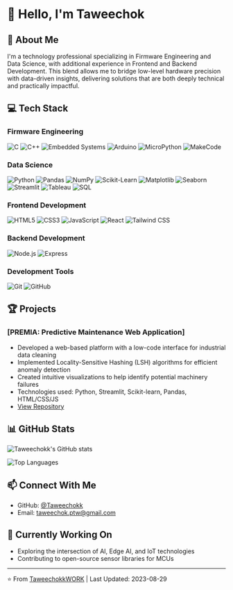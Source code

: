 # 👋 Hello, I'm Taweechok

## 🚀 About Me
I'm a technology professional specializing in Firmware Engineering and Data Science, with additional experience in Frontend and Backend Development.
This blend allows me to bridge low-level hardware precision with data-driven insights, delivering solutions that are both deeply technical and practically impactful.

## 💻 Tech Stack
### Firmware Engineering
![C](https://img.shields.io/badge/-C-A8B9CC?style=flat-square&logo=c&logoColor=black)
![C++](https://img.shields.io/badge/-C++-00599C?style=flat-square&logo=c%2B%2B)
![Embedded Systems](https://img.shields.io/badge/-Embedded_Systems-8BC0D0?style=flat-square)
![Arduino](https://img.shields.io/badge/-Arduino-00979D?style=flat-square&logo=arduino&logoColor=white)
![MicroPython](https://img.shields.io/badge/-MicroPython-2B2728?style=flat-square&logo=micropython&logoColor=white)
![MakeCode](https://img.shields.io/badge/-MakeCode_JavaScript-F3DF49?style=flat-square&logo=javascript&logoColor=black)

### Data Science
![Python](https://img.shields.io/badge/-Python-3776AB?style=flat-square&logo=python&logoColor=white)
![Pandas](https://img.shields.io/badge/-Pandas-150458?style=flat-square&logo=pandas&logoColor=white)
![NumPy](https://img.shields.io/badge/-NumPy-013243?style=flat-square&logo=numpy&logoColor=white)
![Scikit-Learn](https://img.shields.io/badge/-ScikitLearn-F7931E?style=flat-square&logo=scikit-learn&logoColor=white)
![Matplotlib](https://img.shields.io/badge/-Matplotlib-11557c?style=flat-square&logo=python&logoColor=white)
![Seaborn](https://img.shields.io/badge/-Seaborn-3776AB?style=flat-square&logo=python&logoColor=white)
![Streamlit](https://img.shields.io/badge/-Streamlit-FF4B4B?style=flat-square&logo=streamlit&logoColor=white)
![Tableau](https://img.shields.io/badge/-Tableau-E97627?style=flat-square&logo=tableau&logoColor=white)
![SQL](https://img.shields.io/badge/-SQL-4479A1?style=flat-square&logo=postgresql&logoColor=white)

### Frontend Development
![HTML5](https://img.shields.io/badge/-HTML5-E34F26?style=flat-square&logo=html5&logoColor=white)
![CSS3](https://img.shields.io/badge/-CSS3-1572B6?style=flat-square&logo=css3)
![JavaScript](https://img.shields.io/badge/-JavaScript-F7DF1E?style=flat-square&logo=javascript&logoColor=black)
![React](https://img.shields.io/badge/-React-61DAFB?style=flat-square&logo=react&logoColor=black)
![Tailwind CSS](https://img.shields.io/badge/-Tailwind_CSS-38B2AC?style=flat-square&logo=tailwind-css&logoColor=white)

### Backend Development
![Node.js](https://img.shields.io/badge/-Node.js-339933?style=flat-square&logo=node.js&logoColor=white)
![Express](https://img.shields.io/badge/-Express-000000?style=flat-square&logo=express&logoColor=white)

### Development Tools
![Git](https://img.shields.io/badge/-Git-F05032?style=flat-square&logo=git&logoColor=white)
![GitHub](https://img.shields.io/badge/-GitHub-181717?style=flat-square&logo=github)

## 🏆 Projects

### [PREMIA: Predictive Maintenance Web Application]
- Developed a web-based platform with a low-code interface for industrial data cleaning
- Implemented Locality-Sensitive Hashing (LSH) algorithms for efficient anomaly detection
- Created intuitive visualizations to help identify potential machinery failures
- Technologies used: Python, Streamlit, Scikit-learn, Pandas, HTML/CSS/JS
- [View Repository](https://github.com/Taweechokk/PREMIA)

## 📊 GitHub Stats

![Taweechokk's GitHub stats](https://github-readme-stats.vercel.app/api?username=TaweechokkWORK&show_icons=true&theme=radical)

![Top Languages](https://github-readme-stats.vercel.app/api/top-langs/?username=TaweechokkWORK&layout=compact&theme=radical)

## 📫 Connect With Me
- GitHub: [@Taweechokk](https://github.com/Taweechokk)
- Email: [taweechok.ptw@gmail.com](mailto:taweechok.ptw@gmail.com)

## 🔭 Currently Working On
- Exploring the intersection of AI, Edge AI, and IoT technologies
- Contributing to open-source sensor libraries for MCUs

---

⭐️ From [TaweechokkWORK](https://github.com/TaweechokkWORK) | Last Updated: 2023-08-29
